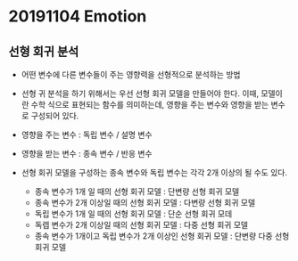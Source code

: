 20191104 Emotion
================

선형 회귀 분석
--------------
- 어떤 변수에 다른 변수들이 주는 영향력을 선형적으로 분석하는 방법
- 선형 귀 분석을 하기 위해서는 우선 선형 회귀 모델을 만들어야 한다. 이때, 모델이란 수학 식으로 표현되는 함수를 의미하는데, 영향을 주는 변수와 영향을 받는 변수로 구성되어 있다.

- 영향을 주는 변수 : 독립 변수 / 설명 변수
- 영향을 받는 변수 : 종속 변수 / 반응 변수

- 선형 회귀 모델을 구성하는 종속 변수와 독립 변수는 각각 2개 이상의 될 수도 있다.
  * 종속 변수가 1개 일 때의 선형 회귀 모델 : 단변량 선형 회귀 모델
  * 종속 변수가 2개 이상일 때의 선형 회귀 모델 : 다변량 선형 회귀 모델
  * 독립 변수가 1개 일 때의 선형 회귀 모델 : 단순 선형 회귀 모데
  * 독렙 변수가 2개 이상일 때의 선형 회귀 모델 : 다중 선형 회귀 모델
  * 종속 변수가 1개이고 독립 변수가 2개 이상인 선형 회귀 모델 : 단변량 다중 선형 회귀 모델
